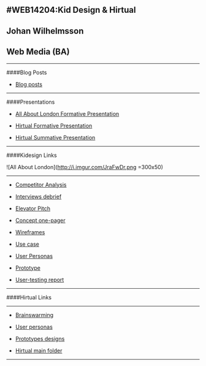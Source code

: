 #WEB14204:Kid Design & Hirtual
----
##	Johan Wilhelmsson
## Web Media (BA)

----

####Blog Posts

* [Blog posts](https://drive.google.com/a/students.rave.ac.uk/folderview?id=0B5xSQbbsWRhzLU82Vnp5TTUzem8&usp=sharing)


----

####Presentations

* [All About London Formative Presentation](https://docs.google.com/presentation/d/17MbLz66R2KGmEWa-H6PksijXrljEHf5tL-akoPSSAZM/edit#slide=id.p)

* [Hirtual Formative Presentation](https://docs.google.com/presentation/d/1eibMmet58M8BsiXAGlbvlM2O8lqf8lqA7z3Sz1AGNFQ/edit?usp=sharing)

* [Hirtual Summative Presentation](https://docs.google.com/presentation/d/1hNs9oGheUis2nYayP5IPH5mwNyF3f6i9hYu_kURy_NQ/edit?usp=sharing)

----

####Kidesign Links

![All About London](http://i.imgur.com/JraFwDr.png =300x50)

----

* [Competitor Analysis](https://drive.google.com/folderview?id=0B3lQZZOAPd9RNTROcUdhanVlWjg&usp=sharing)

* [Interviews debrief](https://drive.google.com/folderview?id=0B3lQZZOAPd9RVlpUTmNnNzhPc1U&usp=sharing)

* [Elevator Pitch](https://drive.google.com/folderview?id=0B3lQZZOAPd9RQW5DUXdxYldCMVE&usp=sharing)

* [Concept one-pager](https://drive.google.com/folderview?id=0ByWJwfCMBWJLaUxTRGVVREFSZEE&usp=sharing)

* [Wireframes](https://drive.google.com/folderview?id=0ByWJwfCMBWJLNF9SbFZ3azQ2TGs&usp=sharing)

* [Use case](https://drive.google.com/folderview?id=0B3lQZZOAPd9ROG1rZFMzaEQ4VUk&usp=sharing)

* [User Personas](https://drive.google.com/folderview?id=0ByWJwfCMBWJLVGhOX2pKQVRYbEE&usp=sharing)

* [Prototype](https://invis.io/UT7I4AE9A)

* [User-testing report](https://drive.google.com/folderview?id=0BzdF2x6AGYR5YnJnXzEwWDh2ZUk&usp=sharing)

----

####Hirtual Links



----


* [Brainswarming](https://drive.google.com/folderview?id=0B5xSQbbsWRhzQnh1TEstYU9jRVE&usp=sharing)

* [User personas](https://drive.google.com/folderview?id=0B1oDFGR8btFeLVVJMlVlYkxwQmM&usp=sharing)

* [Prototypes designs](https://drive.google.com/folderview?id=0B1oDFGR8btFeVXhHR0tIUm9tLUE&usp=sharing)


* [Hirtual main folder](https://drive.google.com/folderview?id=0B1oDFGR8btFeRXBmeTZ6M0ZORW8&usp=sharing)


----
